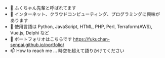 - 👋 ふくちゃん先輩と呼ばれてます
- 👀 インターネット、クラウドコンピューティング、プログラミングに興味があります
- 🌱 使用言語は Python, JavaScript, HTML, PHP, Perl, Terraform(AWS), Vue.js, Delphi など
- 💞️ ポートフォリオはこちらです https://fukuchan-senpai.github.io/portfolio/
- 📫 How to reach me ... 時空を超えて語りかけてください

<!---
fukuchan-senpai/fukuchan-senpai is a ✨ special ✨ repository because its `README.md` (this file) appears on your GitHub profile.
You can click the Preview link to take a look at your changes.
--->
